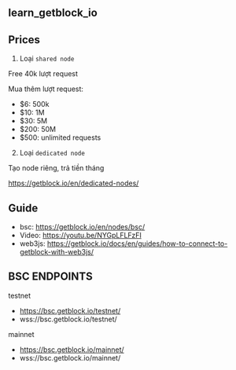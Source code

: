 ## learn_getblock_io

## Prices

1. Loại `shared node`

Free 40k lượt request

Mua thêm lượt request:
* $6: 500k
* $10: 1M
* $30: 5M
* $200: 50M
* $500: unlimited requests

2. Loại `dedicated node`

Tạo node riêng, trả tiền tháng

https://getblock.io/en/dedicated-nodes/


## Guide

* bsc: https://getblock.io/en/nodes/bsc/
* Video: https://youtu.be/NYGpLFLFzFI
* web3js: https://getblock.io/docs/en/guides/how-to-connect-to-getblock-with-web3js/


## BSC ENDPOINTS
testnet
* https://bsc.getblock.io/testnet/
* wss://bsc.getblock.io/testnet/

mainnet
* https://bsc.getblock.io/mainnet/
* wss://bsc.getblock.io/mainnet/
